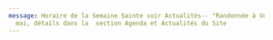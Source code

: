 ```yaml
---
message: Horaire de la Semaine Sainte voir Actualités-- "Randonnée à Vélo" le 1
  mai, détails dans la  section Agenda et Actualités du Site
---
```

